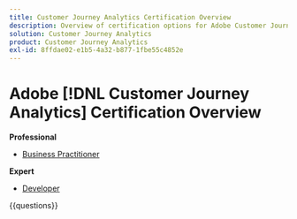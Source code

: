 ```yaml
---
title: Customer Journey Analytics Certification Overview
description: Overview of certification options for Adobe Customer Journey Analytics
solution: Customer Journey Analytics
product: Customer Journey Analytics
exl-id: 8ffdae02-e1b5-4a32-b877-1fbe55c4852e
---
```

# Adobe [!DNL Customer Journey Analytics] Certification Overview

**Professional**

* [Business Practitioner](https://certification.adobe.com/certification/customer-journey-analytics-business-practitioner-professional) <!--AD0-E608-->

**Expert**

* [Developer](https://certification.adobe.com/certification/customer-journey-analytics-developer-expert) <!--AD0-E604-->

{{questions}}

